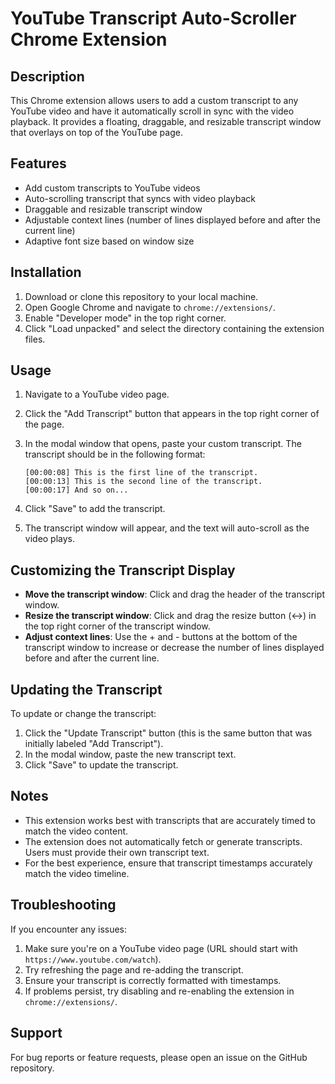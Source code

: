 # YouTube Transcript Auto-Scroller Chrome Extension

## Description

This Chrome extension allows users to add a custom transcript to any YouTube video and have it automatically scroll in sync with the video playback. It provides a floating, draggable, and resizable transcript window that overlays on top of the YouTube page.

## Features

- Add custom transcripts to YouTube videos
- Auto-scrolling transcript that syncs with video playback
- Draggable and resizable transcript window
- Adjustable context lines (number of lines displayed before and after the current line)
- Adaptive font size based on window size

## Installation

1. Download or clone this repository to your local machine.
2. Open Google Chrome and navigate to `chrome://extensions/`.
3. Enable "Developer mode" in the top right corner.
4. Click "Load unpacked" and select the directory containing the extension files.

## Usage

1. Navigate to a YouTube video page.
2. Click the "Add Transcript" button that appears in the top right corner of the page.
3. In the modal window that opens, paste your custom transcript. The transcript should be in the following format:

   ```
   [00:00:08] This is the first line of the transcript.
   [00:00:13] This is the second line of the transcript.
   [00:00:17] And so on...
   ```

4. Click "Save" to add the transcript.
5. The transcript window will appear, and the text will auto-scroll as the video plays.

## Customizing the Transcript Display

- **Move the transcript window**: Click and drag the header of the transcript window.
- **Resize the transcript window**: Click and drag the resize button (↔) in the top right corner of the transcript window.
- **Adjust context lines**: Use the + and - buttons at the bottom of the transcript window to increase or decrease the number of lines displayed before and after the current line.

## Updating the Transcript

To update or change the transcript:

1. Click the "Update Transcript" button (this is the same button that was initially labeled "Add Transcript").
2. In the modal window, paste the new transcript text.
3. Click "Save" to update the transcript.

## Notes

- This extension works best with transcripts that are accurately timed to match the video content.
- The extension does not automatically fetch or generate transcripts. Users must provide their own transcript text.
- For the best experience, ensure that transcript timestamps accurately match the video timeline.

## Troubleshooting

If you encounter any issues:

1. Make sure you're on a YouTube video page (URL should start with `https://www.youtube.com/watch`).
2. Try refreshing the page and re-adding the transcript.
3. Ensure your transcript is correctly formatted with timestamps.
4. If problems persist, try disabling and re-enabling the extension in `chrome://extensions/`.

## Support

For bug reports or feature requests, please open an issue on the GitHub repository.